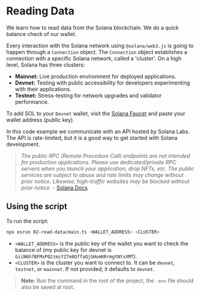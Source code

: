 # Reading Data

We learn how to read data from the Solana blockchain. We do a quick balance check of our wallet.

Every interaction with the Solana network using `@solana/web3.js` is going to happen through a `Connection` object. The `Connection` object establishes a connection with a specific Solana network, called a 'cluster'. On a high level, Solana has three clusters:
- **Mainnet:** Live production environment for deployed applications.
- **Devnet:** Testing with public accessibility for developers experimenting with their applications.
- **Testnet:** Stress-testing for network upgrades and validator performance.

To add SOL to your `Devnet` wallet, visit the [Solana Faucet](https://faucet.solana.com/) and paste your wallet address (public key).

In this code example we communicate with an API hosted by Solana Labs. The API is rate-limited, but it is a good way to get started with Solana development.

> _The public RPC (Remote Procedure Call) endpoints are not intended for production applications. Please use dedicated/private RPC servers when you launch your application, drop NFTs, etc. The public services are subject to abuse and rate limits may change without prior notice. Likewise, high-traffic websites may be blocked without prior notice._ - [Solana Docs](https://solana.com/docs/references/clusters)

## Using the script

To run the script:

```bash
npx esrun 02-read-data/main.ts <WALLET_ADDRESS> <CLUSTER>
```

- `<WALLET_ADDRESS>` is the public key of the wallet you want to check the balance of (my public key for devnet is `GiiN6h7BFMxPQ2zmiYZ7m8QffaQjGHomKRrmgtNtvXMT`).
- `<CLUSTER>` is the cluster you want to connect to. It can be `devnet`, `testnet`, or `mainnet`. If not provided, it defaults to `devnet`.

> **Note:** Run the command in the root of the project, the `.env` file should also be saved at root.